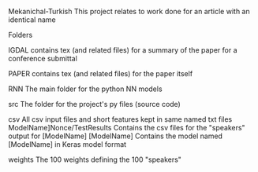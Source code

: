 Mekanichal-Turkish
This project relates to work done for an article with an identical name

Folders

IGDAL 
contains tex (and related files) for a summary of the paper for a conference submittal

PAPER
contains tex (and related files) for the paper itself

RNN
The main folder for the python NN models

src
The folder for the project's py files (source code)

csv
All csv input files and short features kept in same named txt files
ModelName]Nonce/TestResults
Contains the csv files for the "speakers" output for [ModelName]
[ModelName]
Contains the model named [ModelName] in Keras model format

weights
The 100 weights defining the 100 "speakers"
